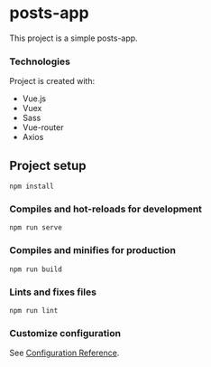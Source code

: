 # posts-app
This project is a simple posts-app.

### Technologies
Project is created with: 
* Vue.js
* Vuex
* Sass
* Vue-router
* Axios

## Project setup
```
npm install
```

### Compiles and hot-reloads for development
```
npm run serve
```

### Compiles and minifies for production
```
npm run build
```

### Lints and fixes files
```
npm run lint
```

### Customize configuration
See [Configuration Reference](https://cli.vuejs.org/config/).
